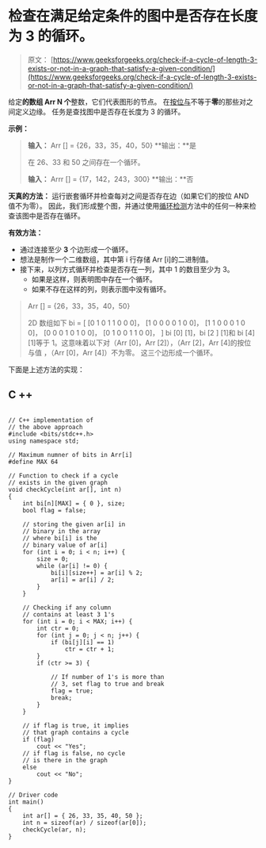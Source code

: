 # 检查在满足给定条件的图中是否存在长度为 3 的循环。

> 原文： [https://www.geeksforgeeks.org/check-if-a-cycle-of-length-3-exists-or-not-in-a-graph-that-satisfy-a-given-condition/](https://www.geeksforgeeks.org/check-if-a-cycle-of-length-3-exists-or-not-in-a-graph-that-satisfy-a-given-condition/)

给定**的数组 **Arr** N 个**整数，它们代表图形的节点。 在[按位与](https://www.geeksforgeeks.org/bitwise-operators-in-c-cpp/)不等于**零**的那些对之间定义边缘。 任务是查找图中是否存在长度为 3 的循环。

**示例：**

> **输入：** Arr [] = {26，33，35，40，50}
> **输出：**是
> 
> 在 26、33 和 50 之间存在一个循环。
> 
> **输入：** Arrr [] = {17，142，243，300}
> **输出：**否

**天真的方法：**
运行嵌套循环并检查每对之间是否存在边（如果它们的按位 AND 值不为零）。 因此，我们形成整个图，并通过使用[循环检测](https://www.geeksforgeeks.org/detect-cycle-undirected-graph/)方法中的任何一种来检查该图中是否存在循环。

**有效方法：**

*   通过连接至少 **3** 个边形成一个循环。
*   想法是制作一个二维数组，其中第 i 行存储 Arr [i]的二进制值。
*   接下来，以列方式循环并检查是否存在一列，其中 1 的数目至少为 3。
    *   如果是这样，则表明图中存在一个循环。
    *   如果不存在这样的列，则表示图中没有循环。

> Arr [] = {26，33，35，40，50}
> 
> 2D 数组如下
> bi = [
> [0 1 0 1 1 0 0 0]，
> [1 0 0 0 0 1 0 0]，
> [1 1 0 0 0 1 0 0]，
> [0 0 0 1 0 1 0 0]，
> [0 1 0 0 1 1 0 0]，
> ]
> bi [0] [1]，bi [2 ] [1]和 bi [4] [1]等于 1。这意味着以下对（Arr [0]，Arr [2]），（Arr [2]，Arr [4]的按位与值 ，（Arr [0]，Arr [4]）不为零。 这三个边形成一个循环。

下面是上述方法的实现：

## C ++

```

// C++ implementation of 
// the above approach 
#include <bits/stdc++.h> 
using namespace std; 

// Maximum numner of bits in Arr[i] 
#define MAX 64 

// Function to check if a cycle 
// exists in the given graph 
void checkCycle(int ar[], int n) 
{ 
    int bi[n][MAX] = { 0 }, size; 
    bool flag = false; 

    // storing the given ar[i] in 
    // binary in the array 
    // where bi[i] is the 
    // binary value of ar[i] 
    for (int i = 0; i < n; i++) { 
        size = 0; 
        while (ar[i] != 0) { 
            bi[i][size++] = ar[i] % 2; 
            ar[i] = ar[i] / 2; 
        } 
    } 

    // Checking if any column 
    // contains at least 3 1's 
    for (int i = 0; i < MAX; i++) { 
        int ctr = 0; 
        for (int j = 0; j < n; j++) { 
            if (bi[j][i] == 1) 
                ctr = ctr + 1; 
        } 
        if (ctr >= 3) { 

            // If number of 1's is more than 
            // 3, set flag to true and break 
            flag = true; 
            break; 
        } 
    } 

    // if flag is true, it implies 
    // that graph contains a cycle 
    if (flag) 
        cout << "Yes"; 
    // if flag is false, no cycle 
    // is there in the graph 
    else
        cout << "No"; 
} 

// Driver code 
int main() 
{ 
    int ar[] = { 26, 33, 35, 40, 50 }; 
    int n = sizeof(ar) / sizeof(ar[0]); 
    checkCycle(ar, n); 
} 

```
